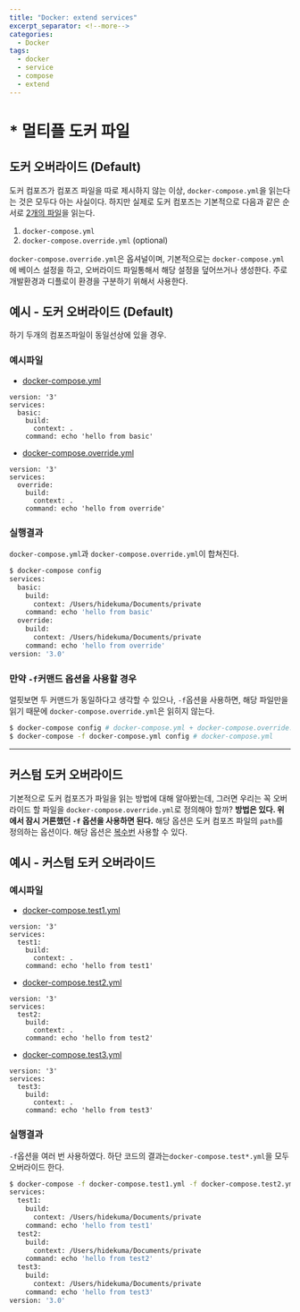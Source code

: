 ```yaml
---
title: "Docker: extend services"
excerpt_separator: <!--more-->
categories:
  - Docker 
tags: 
  - docker 
  - service 
  - compose 
  - extend 
---
```


# * 멀티플 도커 파일

## 도커 오버라이드 (Default)
도커 컴포즈가 컴포즈 파일을 따로 제시하지 않는 이상, `docker-compose.yml`을 읽는다는 것은 모두다 아는 사실이다. 하지만 실제로 도커 컴포즈는 기본적으로 다음과 같은 순서로 <U>2개의 파일</U>을 읽는다.
1. `docker-compose.yml`
2. `docker-compose.override.yml` (optional)

`docker-compose.override.yml`은 옵셔널이며, 기본적으로는 `docker-compose.yml`에 베이스 설정을 하고, 오버라이드 파일통해서 해당 설정을 덮어쓰거나 생성한다. 주로 개발환경과 디플로이 환경을 구분하기 위해서 사용한다.

## 예시 - 도커 오버라이드 (Default)
하기 두개의 컴포즈파일이 동일선상에 있을 경우.

### 예시파일
- <U>docker-compose.yml</U>
```docker
version: '3'
services:
  basic:
    build:
      context: .
    command: echo 'hello from basic'
```
- <U>docker-compose.override.yml</U>
```docker
version: '3'
services:
  override:
    build:
      context: .
    command: echo 'hello from override'
```

### 실행결과
`docker-compose.yml`과 `docker-compose.override.yml`이 합쳐진다.
```bash
$ docker-compose config
services:
  basic:
    build:
      context: /Users/hidekuma/Documents/private
    command: echo 'hello from basic'
  override:
    build:
      context: /Users/hidekuma/Documents/private
    command: echo 'hello from override'
version: '3.0'
```

### 만약 `-f`커맨드 옵션을 사용할 경우
얼핏보면 두 커맨드가  동일하다고 생각할 수 있으나, `-f`옵션을 사용하면, 해당 파일만을 읽기 때문에 `docker-compose.override.yml`은 읽히지 않는다.
```bash
$ docker-compose config # docker-compose.yml + docker-compose.override.yml
$ docker-compose -f docker-compose.yml config # docker-compose.yml
```

---

## 커스텀 도커 오버라이드
기본적으로 도커 컴포즈가 파일을 읽는 방법에 대해 알아봤는데, 그러면 우리는 꼭 오버라이드 할 파일을 `docker-compose.override.yml`로 정의해야 할까? **방법은 있다. 위에서 잠시 거론했던 `-f` 옵션을 사용하면 된다.** 해당 옵션은 도커 컴포즈 파일의 `path`를 정의하는 옵션이다. 해당 옵션은 <U>복수번</U> 사용할 수 있다.
## 예시 - 커스텀 도커 오버라이드
### 예시파일
- <U>docker-compose.test1.yml</U>
```docker
version: '3'
services:
  test1:
    build:
      context: .
    command: echo 'hello from test1'
```
- <U>docker-compose.test2.yml</U>
```docker
version: '3'
services:
  test2:
    build:
      context: .
    command: echo 'hello from test2'
```
- <U>docker-compose.test3.yml</U>
```docker
version: '3'
services:
  test3:
    build:
      context: .
    command: echo 'hello from test3'
```

### 실행결과
`-f`옵션을 여러 번 사용하였다. 하단 코드의 결과는`docker-compose.test*.yml`을 모두 오버라이드 한다.
```bash
$ docker-compose -f docker-compose.test1.yml -f docker-compose.test2.yml -f docker-compose.test3.yml config
services:
  test1:
    build:
      context: /Users/hidekuma/Documents/private
    command: echo 'hello from test1'
  test2:
    build:
      context: /Users/hidekuma/Documents/private
    command: echo 'hello from test2'
  test3:
    build:
      context: /Users/hidekuma/Documents/private
    command: echo 'hello from test3'
version: '3.0'
```
